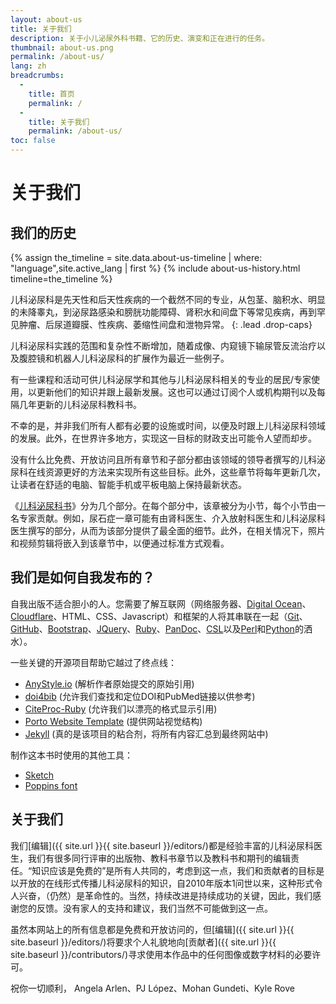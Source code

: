```yaml
---
layout: about-us
title: 关于我们
description: 关于小儿泌尿外科书籍、它的历史、演变和正在进行的任务。
thumbnail: about-us.png
permalink: /about-us/
lang: zh
breadcrumbs:
  - 
    title: 首页
    permalink: /
  - 
    title: 关于我们
    permalink: /about-us/
toc: false
---
```


# 关于**我们**

## 我们**的历史**

{% assign the_timeline = site.data.about-us-timeline | where: "language",site.active_lang | first %}
{% include about-us-history.html timeline=the_timeline %}

儿科泌尿科是先天性和后天性疾病的一个截然不同的专业，从包茎、脑积水、明显的未降睾丸，到泌尿路感染和膀胱功能障碍、肾积水和间盘下等常见疾病，再到罕见肿瘤、后尿道瓣膜、性疾病、萎缩性间盘和泄物异常。
{: .lead .drop-caps}

儿科泌尿科实践的范围和复杂性不断增加，随着成像、内窥镜下输尿管反流治疗以及腹腔镜和机器人儿科泌尿科的扩展作为最近一些例子。

有一些课程和活动可供儿科泌尿学和其他与儿科泌尿科相关的专业的居民/专家使用，以更新他们的知识并跟上最新发展。这也可以通过订阅个人或机构期刊以及每隔几年更新的儿科泌尿科教科书。

不幸的是，并非我们所有人都有必要的设施或时间，以便及时跟上儿科泌尿科领域的发展。此外，在世界许多地方，实现这一目标的财政支出可能令人望而却步。

没有什么比免费、开放访问且所有章节和子部分都由该领域的领导者撰写的儿科泌尿科在线资源更好的方法来实现所有这些目标。此外，这些章节将每年更新几次，让读者在舒适的电脑、智能手机或平板电脑上保持最新状态。

《[儿科泌尿科书](/)》分为几个部分。在每个部分中，该章被分为小节，每个小节由一名专家贡献。例如，尿石症一章可能有由肾科医生、介入放射科医生和儿科泌尿科医生撰写的部分，从而为该部分提供了最全面的细节。此外，在相关情况下，照片和视频剪辑将嵌入到该章节中，以便通过标准方式观看。

## 我们是如何**自我发布的**？

自我出版不适合胆小的人。您需要了解互联网（网络服务器、[Digital Ocean](https://digitalocean.com)、[Cloudflare](https://cloudflare.com)、HTML、CSS、Javascript）和框架的人将其串联在一起（[Git](https://git-scm.com)、[GitHub](https://github.com)、[Bootstrap](https://getbootstrap.com)、[JQuery](https://jquery.com)、[Ruby](https://www.ruby-lang.org/en/)、[PanDoc](https://pandoc.org)、[CSL](https://citationstyles.org/)以及[Perl](https://www.perl.org)和[Python](https://www.python.org)的洒水）。

一些关键的开源项目帮助它越过了终点线：
- [AnyStyle.io](https://anystyle.io) (解析作者原始提交的原始引用)
- [doi4bib](https://github.com/sharkovsky/doi4bib) (允许我们查找和定位DOI和PubMed链接以供参考)
- [CiteProc-Ruby](https://github.com/inukshuk/citeproc-ruby) (允许我们以漂亮的格式显示引用)
- [Porto Website Template](https://themeforest.net/item/porto-responsive-html5-template/4106987) (提供网站视觉结构)
- [Jekyll](https://jekyllrb.com) (真的是该项目的粘合剂，将所有内容汇总到最终网站中)

制作这本书时使用的其他工具：
- [Sketch](https://www.sketch.com)
- [Poppins font](https://fonts.adobe.com/fonts/poppins)

## 关于我们

我们[编辑]({{ site.url }}{{ site.baseurl }}/editors/)都是经验丰富的儿科泌尿科医生，我们有很多同行评审的出版物、教科书章节以及教科书和期刊的编辑责任。“知识应该是免费的”是所有人共同的，考虑到这一点，我们和贡献者的目标是以开放的在线形式传播儿科泌尿科的知识，自2010年版本1问世以来，这种形式令人兴奋，（仍然）是革命性的。当然，持续改进是持续成功的关键，因此，我们感谢您的反馈。没有家人的支持和建议，我们当然不可能做到这一点。

虽然本网站上的所有信息都是免费和开放访问的，但[编辑]({{ site.url }}{{ site.baseurl }}/editors/)将要求个人礼貌地向[贡献者]({{ site.url }}{{ site.baseurl }}/contributors/)寻求使用本作品中的任何图像或数字材料的必要许可。

祝你一切顺利， 
Angela Arlen、PJ López、Mohan Gundeti、Kyle Rove